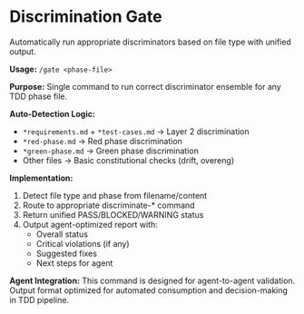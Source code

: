 # Discrimination Gate

Automatically run appropriate discriminators based on file type with unified output.

**Usage:** `/gate <phase-file>`

**Purpose:** Single command to run correct discriminator ensemble for any TDD phase file.

**Auto-Detection Logic:**
- `*requirements.md` + `*test-cases.md` → Layer 2 discrimination
- `*red-phase.md` → Red phase discrimination
- `*green-phase.md` → Green phase discrimination
- Other files → Basic constitutional checks (drift, overeng)

**Implementation:**
1. Detect file type and phase from filename/content
2. Route to appropriate discriminate-* command
3. Return unified PASS/BLOCKED/WARNING status
4. Output agent-optimized report with:
   - Overall status
   - Critical violations (if any)
   - Suggested fixes
   - Next steps for agent

**Agent Integration:**
This command is designed for agent-to-agent validation. Output format optimized for automated consumption and decision-making in TDD pipeline.